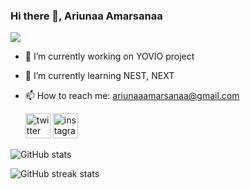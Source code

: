 ### Hi there 👋, Ariunaa Amarsanaa
![](https://res.cloudinary.com/dno2srn4n/image/upload/v1685045162/Ariuhaaa_cfhsqy.png)


- 🔭 I’m currently working on YOVIO project 
- 🌱 I’m currently learning NEST, NEXT 
- 📫 How to reach me: ariunaaamarsanaa@gmail.com 


   [<img src='https://cdn.jsdelivr.net/npm/simple-icons@3.0.1/icons/twitter.svg' alt='twitter' height='40'>](https://twitter.com/arishdee)  [<img src='https://cdn.jsdelivr.net/npm/simple-icons@3.0.1/icons/instagram.svg' alt='instagram' height='40'>](https://www.instagram.com/ariunaa_1223/)

![GitHub stats](https://github-readme-stats.vercel.app/api?username=Ariuhaaa&show_icons=true)  

![GitHub streak stats](https://streak-stats.demolab.com/?user=Ariuhaaa)  


